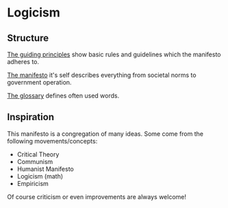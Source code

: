 # Logicism

## Structure

[The guiding principles](guiding_principles.md) show basic rules and guidelines
which the manifesto adheres to.

[The manifesto](manifesto.md) it's self describes everything from societal norms
to government operation.

[The glossary](glossary.md) defines often used words.

## Inspiration

This manifesto is a congregation of many ideas.
Some come from the following movements/concepts:

* Critical Theory
* Communism
* Humanist Manifesto
* Logicism (math)
* Empiricism

Of course criticism or even improvements are always welcome!
